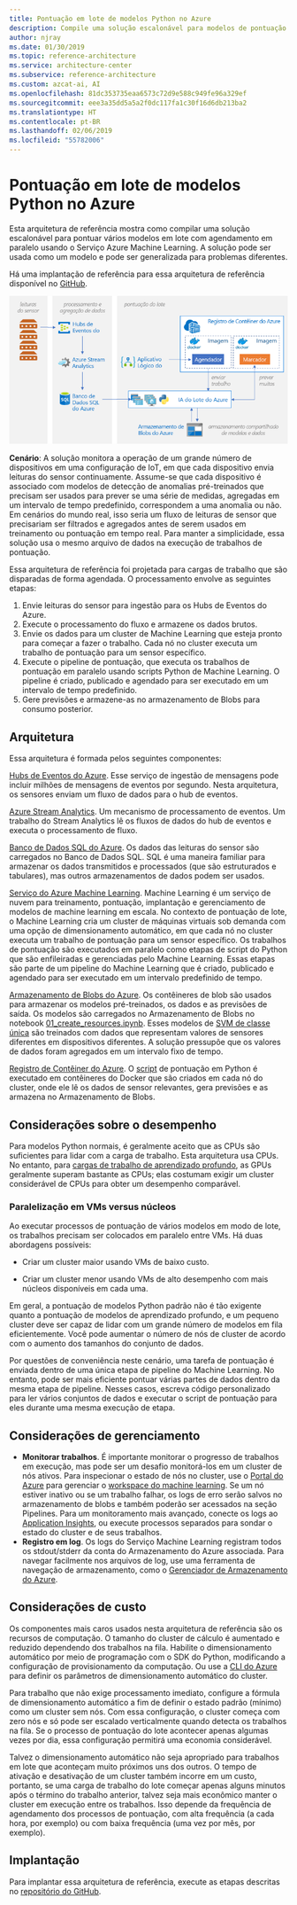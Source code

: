 ```yaml
---
title: Pontuação em lote de modelos Python no Azure
description: Compile uma solução escalonável para modelos de pontuação em lote com agendamento em paralelo usando o Serviço Azure Machine Learning.
author: njray
ms.date: 01/30/2019
ms.topic: reference-architecture
ms.service: architecture-center
ms.subservice: reference-architecture
ms.custom: azcat-ai, AI
ms.openlocfilehash: 81dc353735eaa6573c72d9e588c949fe96a329ef
ms.sourcegitcommit: eee3a35dd5a5a2f0dc117fa1c30f16d6db213ba2
ms.translationtype: HT
ms.contentlocale: pt-BR
ms.lasthandoff: 02/06/2019
ms.locfileid: "55782006"
---
```

# <a name="batch-scoring-of-python-models-on-azure"></a>Pontuação em lote de modelos Python no Azure

Esta arquitetura de referência mostra como compilar uma solução escalonável para pontuar vários modelos em lote com agendamento em paralelo usando o Serviço Azure Machine Learning. A solução pode ser usada como um modelo e pode ser generalizada para problemas diferentes.

Há uma implantação de referência para essa arquitetura de referência disponível no [GitHub][github].

![Pontuação em lote de modelos Python no Azure](./_images/batch-scoring-python.png)

**Cenário**: A solução monitora a operação de um grande número de dispositivos em uma configuração de IoT, em que cada dispositivo envia leituras do sensor continuamente. Assume-se que cada dispositivo é associado com modelos de detecção de anomalias pré-treinados que precisam ser usados para prever se uma série de medidas, agregadas em um intervalo de tempo predefinido, correspondem a uma anomalia ou não. Em cenários do mundo real, isso seria um fluxo de leituras de sensor que precisariam ser filtrados e agregados antes de serem usados em treinamento ou pontuação em tempo real. Para manter a simplicidade, essa solução usa o mesmo arquivo de dados na execução de trabalhos de pontuação.

Essa arquitetura de referência foi projetada para cargas de trabalho que são disparadas de forma agendada. O processamento envolve as seguintes etapas:
1.  Envie leituras do sensor para ingestão para os Hubs de Eventos do Azure.
2.  Execute o processamento do fluxo e armazene os dados brutos.
3.  Envie os dados para um cluster de Machine Learning que esteja pronto para começar a fazer o trabalho. Cada nó no cluster executa um trabalho de pontuação para um sensor específico. 
4.  Execute o pipeline de pontuação, que executa os trabalhos de pontuação em paralelo usando scripts Python de Machine Learning. O pipeline é criado, publicado e agendado para ser executado em um intervalo de tempo predefinido.
5.  Gere previsões e armazene-as no armazenamento de Blobs para consumo posterior.

## <a name="architecture"></a>Arquitetura

Essa arquitetura é formada pelos seguintes componentes:

[Hubs de Eventos do Azure][event-hubs]. Esse serviço de ingestão de mensagens pode incluir milhões de mensagens de eventos por segundo. Nesta arquitetura, os sensores enviam um fluxo de dados para o hub de eventos.

[Azure Stream Analytics][stream-analytics]. Um mecanismo de processamento de eventos. Um trabalho do Stream Analytics lê os fluxos de dados do hub de eventos e executa o processamento de fluxo.

[Banco de Dados SQL do Azure][sql-database]. Os dados das leituras do sensor são carregados no Banco de Dados SQL. SQL é uma maneira familiar para armazenar os dados transmitidos e processados (que são estruturados e tabulares), mas outros armazenamentos de dados podem ser usados.

[Serviço do Azure Machine Learning][amls]. Machine Learning é um serviço de nuvem para treinamento, pontuação, implantação e gerenciamento de modelos de machine learning em escala. No contexto de pontuação de lote, o Machine Learning cria um cluster de máquinas virtuais sob demanda com uma opção de dimensionamento automático, em que cada nó no cluster executa um trabalho de pontuação para um sensor específico. Os trabalhos de pontuação são executados em paralelo como etapas de script do Python que são enfileiradas e gerenciadas pelo Machine Learning. Essas etapas são parte de um pipeline do Machine Learning que é criado, publicado e agendado para ser executado em um intervalo predefinido de tempo.

[Armazenamento de Blobs do Azure][storage]. Os contêineres de blob são usados para armazenar os modelos pré-treinados, os dados e as previsões de saída. Os modelos são carregados no Armazenamento de Blobs no notebook [01_create_resources.ipynb][create-resources]. Esses modelos de [SVM de classe única][one-class-svm] são treinados com dados que representam valores de sensores diferentes em dispositivos diferentes. A solução pressupõe que os valores de dados foram agregados em um intervalo fixo de tempo.

[Registro de Contêiner do Azure][acr]. O [script][pyscript] de pontuação em Python é executado em contêineres do Docker que são criados em cada nó do cluster, onde ele lê os dados de sensor relevantes, gera previsões e as armazena no Armazenamento de Blobs.

## <a name="performance-considerations"></a>Considerações sobre o desempenho

Para modelos Python normais, é geralmente aceito que as CPUs são suficientes para lidar com a carga de trabalho. Esta arquitetura usa CPUs. No entanto, para [cargas de trabalho de aprendizado profundo][deep], as GPUs geralmente superam bastante as CPUs; elas costumam exigir um cluster considerável de CPUs para obter um desempenho comparável.

### <a name="parallelizing-across-vms-vs-cores"></a>Paralelização em VMs versus núcleos

Ao executar processos de pontuação de vários modelos em modo de lote, os trabalhos precisam ser colocados em paralelo entre VMs. Há duas abordagens possíveis:

* Criar um cluster maior usando VMs de baixo custo.

* Criar um cluster menor usando VMs de alto desempenho com mais núcleos disponíveis em cada uma.

Em geral, a pontuação de modelos Python padrão não é tão exigente quanto a pontuação de modelos de aprendizado profundo, e um pequeno cluster deve ser capaz de lidar com um grande número de modelos em fila eficientemente. Você pode aumentar o número de nós de cluster de acordo com o aumento dos tamanhos do conjunto de dados.

Por questões de conveniência neste cenário, uma tarefa de pontuação é enviada dentro de uma única etapa de pipeline do Machine Learning. No entanto, pode ser mais eficiente pontuar várias partes de dados dentro da mesma etapa de pipeline. Nesses casos, escreva código personalizado para ler vários conjuntos de dados e executar o script de pontuação para eles durante uma mesma execução de etapa.

## <a name="management-considerations"></a>Considerações de gerenciamento

- **Monitorar trabalhos**. É importante monitorar o progresso de trabalhos em execução, mas pode ser um desafio monitorá-los em um cluster de nós ativos. Para inspecionar o estado de nós no cluster, use o [Portal do Azure][portal] para gerenciar o [workspace do machine learning][ml-workspace]. Se um nó estiver inativo ou se um trabalho falhar, os logs de erro serão salvos no armazenamento de blobs e também poderão ser acessados na seção Pipelines. Para um monitoramento mais avançado, conecte os logs ao [Application Insights][app-insights], ou execute processos separados para sondar o estado do cluster e de seus trabalhos.
-   **Registro em log**. Os logs do Serviço Machine Learning registram todos os stdout/stderr da conta do Armazenamento do Azure associada. Para navegar facilmente nos arquivos de log, use uma ferramenta de navegação de armazenamento, como o [Gerenciador de Armazenamento do Azure][explorer].

## <a name="cost-considerations"></a>Considerações de custo

Os componentes mais caros usados nesta arquitetura de referência são os recursos de computação. O tamanho do cluster de cálculo é aumentado e reduzido dependendo dos trabalhos na fila. Habilite o dimensionamento automático por meio de programação com o SDK do Python, modificando a configuração de provisionamento da computação. Ou use a [CLI do Azure][cli] para definir os parâmetros de dimensionamento automático do cluster.

Para trabalho que não exige processamento imediato, configure a fórmula de dimensionamento automático a fim de definir o estado padrão (mínimo) como um cluster sem nós. Com essa configuração, o cluster começa com zero nós e só pode ser escalado verticalmente quando detecta os trabalhos na fila. Se o processo de pontuação do lote acontecer apenas algumas vezes por dia, essa configuração permitirá uma economia considerável.

Talvez o dimensionamento automático não seja apropriado para trabalhos em lote que aconteçam muito próximos uns dos outros. O tempo de ativação e desativação de um cluster também incorre em um custo, portanto, se uma carga de trabalho do lote começar apenas alguns minutos após o término do trabalho anterior, talvez seja mais econômico manter o cluster em execução entre os trabalhos. Isso depende da frequência de agendamento dos processos de pontuação, com alta frequência (a cada hora, por exemplo) ou com baixa frequência (uma vez por mês, por exemplo).


## <a name="deployment"></a>Implantação

Para implantar essa arquitetura de referência, execute as etapas descritas no [repositório do GitHub][github].

[acr]: /azure/container-registry/container-registry-intro
[ai]: /azure/application-insights/app-insights-overview
[aml-compute]: /azure/machine-learning/service/how-to-set-up-training-targets#amlcompute
[amls]: /azure/machine-learning/service/overview-what-is-azure-ml
[automatic-scaling]: /azure/batch/batch-automatic-scaling
[azure-files]: /azure/storage/files/storage-files-introduction
[cli]: https://docs.microsoft.com/en-us/cli/azure
[create-resources]: https://github.com/Microsoft/AMLBatchScoringPipeline/blob/master/01_create_resources.ipynb
[deep]: /azure/architecture/reference-architectures/ai/batch-scoring-deep-learning
[event-hubs]: /azure/event-hubs/event-hubs-geo-dr
[explorer]: https://azure.microsoft.com/en-us/features/storage-explorer/
[github]: https://github.com/Microsoft/AMLBatchScoringPipeline
[one-class-svm]: http://scikit-learn.org/stable/modules/generated/sklearn.svm.OneClassSVM.html
[portal]: https://portal.azure.com
[ml-workspace]: https://docs.microsoft.com/en-us/azure/machine-learning/studio/create-workspace
[python-script]: https://github.com/Azure/BatchAIAnomalyDetection/blob/master/batchai/predict.py
[pyscript]: https://github.com/Microsoft/AMLBatchScoringPipeline/blob/master/scripts/predict.py
[storage]: /azure/storage/blobs/storage-blobs-overview
[stream-analytics]: /azure/stream-analytics/
[sql-database]: https://docs.microsoft.com/en-us/azure/sql-database/
[app-insights]: https://docs.microsoft.com/en-us/azure/application-insights/app-insights-overview
